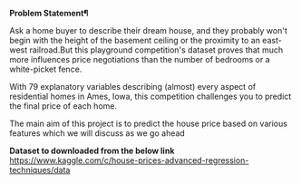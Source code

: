 **Problem Statement¶**

Ask a home buyer to describe their dream house, and they probably won't begin with the height of the basement ceiling or the proximity to an east-west railroad.But this playground competition's dataset proves that much more influences price negotiations than the number of bedrooms or a white-picket fence.

With 79 explanatory variables describing (almost) every aspect of residential homes in Ames, Iowa, this competition challenges you to predict the final price of each home.

The main aim of this project is to predict the house price based on various features which we will discuss as we go ahead

**Dataset to downloaded from the below link**
https://www.kaggle.com/c/house-prices-advanced-regression-techniques/data
